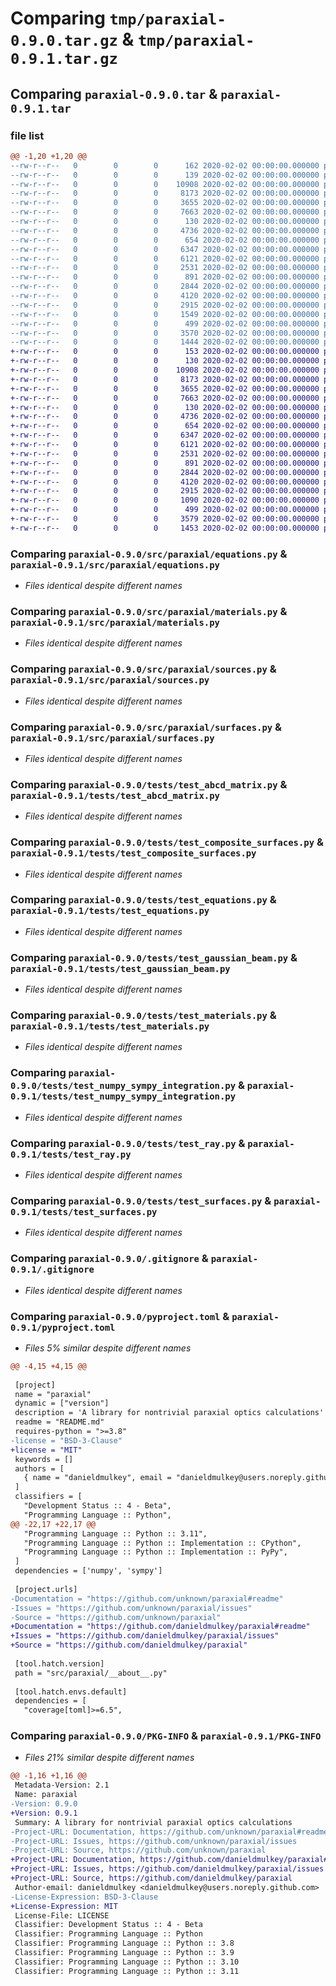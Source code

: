 # Comparing `tmp/paraxial-0.9.0.tar.gz` & `tmp/paraxial-0.9.1.tar.gz`

## Comparing `paraxial-0.9.0.tar` & `paraxial-0.9.1.tar`

### file list

```diff
@@ -1,20 +1,20 @@
--rw-r--r--   0        0        0      162 2020-02-02 00:00:00.000000 paraxial-0.9.0/src/paraxial/__about__.py
--rw-r--r--   0        0        0      139 2020-02-02 00:00:00.000000 paraxial-0.9.0/src/paraxial/__init__.py
--rw-r--r--   0        0        0    10908 2020-02-02 00:00:00.000000 paraxial-0.9.0/src/paraxial/equations.py
--rw-r--r--   0        0        0     8173 2020-02-02 00:00:00.000000 paraxial-0.9.0/src/paraxial/materials.py
--rw-r--r--   0        0        0     3655 2020-02-02 00:00:00.000000 paraxial-0.9.0/src/paraxial/sources.py
--rw-r--r--   0        0        0     7663 2020-02-02 00:00:00.000000 paraxial-0.9.0/src/paraxial/surfaces.py
--rw-r--r--   0        0        0      130 2020-02-02 00:00:00.000000 paraxial-0.9.0/tests/__init__.py
--rw-r--r--   0        0        0     4736 2020-02-02 00:00:00.000000 paraxial-0.9.0/tests/test_abcd_matrix.py
--rw-r--r--   0        0        0      654 2020-02-02 00:00:00.000000 paraxial-0.9.0/tests/test_composite_surfaces.py
--rw-r--r--   0        0        0     6347 2020-02-02 00:00:00.000000 paraxial-0.9.0/tests/test_equations.py
--rw-r--r--   0        0        0     6121 2020-02-02 00:00:00.000000 paraxial-0.9.0/tests/test_gaussian_beam.py
--rw-r--r--   0        0        0     2531 2020-02-02 00:00:00.000000 paraxial-0.9.0/tests/test_materials.py
--rw-r--r--   0        0        0      891 2020-02-02 00:00:00.000000 paraxial-0.9.0/tests/test_numpy_sympy_integration.py
--rw-r--r--   0        0        0     2844 2020-02-02 00:00:00.000000 paraxial-0.9.0/tests/test_ray.py
--rw-r--r--   0        0        0     4120 2020-02-02 00:00:00.000000 paraxial-0.9.0/tests/test_surfaces.py
--rw-r--r--   0        0        0     2915 2020-02-02 00:00:00.000000 paraxial-0.9.0/.gitignore
--rw-r--r--   0        0        0     1549 2020-02-02 00:00:00.000000 paraxial-0.9.0/LICENSE
--rw-r--r--   0        0        0      499 2020-02-02 00:00:00.000000 paraxial-0.9.0/README.md
--rw-r--r--   0        0        0     3570 2020-02-02 00:00:00.000000 paraxial-0.9.0/pyproject.toml
--rw-r--r--   0        0        0     1444 2020-02-02 00:00:00.000000 paraxial-0.9.0/PKG-INFO
+-rw-r--r--   0        0        0      153 2020-02-02 00:00:00.000000 paraxial-0.9.1/src/paraxial/__about__.py
+-rw-r--r--   0        0        0      130 2020-02-02 00:00:00.000000 paraxial-0.9.1/src/paraxial/__init__.py
+-rw-r--r--   0        0        0    10908 2020-02-02 00:00:00.000000 paraxial-0.9.1/src/paraxial/equations.py
+-rw-r--r--   0        0        0     8173 2020-02-02 00:00:00.000000 paraxial-0.9.1/src/paraxial/materials.py
+-rw-r--r--   0        0        0     3655 2020-02-02 00:00:00.000000 paraxial-0.9.1/src/paraxial/sources.py
+-rw-r--r--   0        0        0     7663 2020-02-02 00:00:00.000000 paraxial-0.9.1/src/paraxial/surfaces.py
+-rw-r--r--   0        0        0      130 2020-02-02 00:00:00.000000 paraxial-0.9.1/tests/__init__.py
+-rw-r--r--   0        0        0     4736 2020-02-02 00:00:00.000000 paraxial-0.9.1/tests/test_abcd_matrix.py
+-rw-r--r--   0        0        0      654 2020-02-02 00:00:00.000000 paraxial-0.9.1/tests/test_composite_surfaces.py
+-rw-r--r--   0        0        0     6347 2020-02-02 00:00:00.000000 paraxial-0.9.1/tests/test_equations.py
+-rw-r--r--   0        0        0     6121 2020-02-02 00:00:00.000000 paraxial-0.9.1/tests/test_gaussian_beam.py
+-rw-r--r--   0        0        0     2531 2020-02-02 00:00:00.000000 paraxial-0.9.1/tests/test_materials.py
+-rw-r--r--   0        0        0      891 2020-02-02 00:00:00.000000 paraxial-0.9.1/tests/test_numpy_sympy_integration.py
+-rw-r--r--   0        0        0     2844 2020-02-02 00:00:00.000000 paraxial-0.9.1/tests/test_ray.py
+-rw-r--r--   0        0        0     4120 2020-02-02 00:00:00.000000 paraxial-0.9.1/tests/test_surfaces.py
+-rw-r--r--   0        0        0     2915 2020-02-02 00:00:00.000000 paraxial-0.9.1/.gitignore
+-rw-r--r--   0        0        0     1090 2020-02-02 00:00:00.000000 paraxial-0.9.1/LICENSE
+-rw-r--r--   0        0        0      499 2020-02-02 00:00:00.000000 paraxial-0.9.1/README.md
+-rw-r--r--   0        0        0     3579 2020-02-02 00:00:00.000000 paraxial-0.9.1/pyproject.toml
+-rw-r--r--   0        0        0     1453 2020-02-02 00:00:00.000000 paraxial-0.9.1/PKG-INFO
```

### Comparing `paraxial-0.9.0/src/paraxial/equations.py` & `paraxial-0.9.1/src/paraxial/equations.py`

 * *Files identical despite different names*

### Comparing `paraxial-0.9.0/src/paraxial/materials.py` & `paraxial-0.9.1/src/paraxial/materials.py`

 * *Files identical despite different names*

### Comparing `paraxial-0.9.0/src/paraxial/sources.py` & `paraxial-0.9.1/src/paraxial/sources.py`

 * *Files identical despite different names*

### Comparing `paraxial-0.9.0/src/paraxial/surfaces.py` & `paraxial-0.9.1/src/paraxial/surfaces.py`

 * *Files identical despite different names*

### Comparing `paraxial-0.9.0/tests/test_abcd_matrix.py` & `paraxial-0.9.1/tests/test_abcd_matrix.py`

 * *Files identical despite different names*

### Comparing `paraxial-0.9.0/tests/test_composite_surfaces.py` & `paraxial-0.9.1/tests/test_composite_surfaces.py`

 * *Files identical despite different names*

### Comparing `paraxial-0.9.0/tests/test_equations.py` & `paraxial-0.9.1/tests/test_equations.py`

 * *Files identical despite different names*

### Comparing `paraxial-0.9.0/tests/test_gaussian_beam.py` & `paraxial-0.9.1/tests/test_gaussian_beam.py`

 * *Files identical despite different names*

### Comparing `paraxial-0.9.0/tests/test_materials.py` & `paraxial-0.9.1/tests/test_materials.py`

 * *Files identical despite different names*

### Comparing `paraxial-0.9.0/tests/test_numpy_sympy_integration.py` & `paraxial-0.9.1/tests/test_numpy_sympy_integration.py`

 * *Files identical despite different names*

### Comparing `paraxial-0.9.0/tests/test_ray.py` & `paraxial-0.9.1/tests/test_ray.py`

 * *Files identical despite different names*

### Comparing `paraxial-0.9.0/tests/test_surfaces.py` & `paraxial-0.9.1/tests/test_surfaces.py`

 * *Files identical despite different names*

### Comparing `paraxial-0.9.0/.gitignore` & `paraxial-0.9.1/.gitignore`

 * *Files identical despite different names*

### Comparing `paraxial-0.9.0/pyproject.toml` & `paraxial-0.9.1/pyproject.toml`

 * *Files 5% similar despite different names*

```diff
@@ -4,15 +4,15 @@
 
 [project]
 name = "paraxial"
 dynamic = ["version"]
 description = 'A library for nontrivial paraxial optics calculations'
 readme = "README.md"
 requires-python = ">=3.8"
-license = "BSD-3-Clause"
+license = "MIT"
 keywords = []
 authors = [
   { name = "danieldmulkey", email = "danieldmulkey@users.noreply.github.com" },
 ]
 classifiers = [
   "Development Status :: 4 - Beta",
   "Programming Language :: Python",
@@ -22,17 +22,17 @@
   "Programming Language :: Python :: 3.11",
   "Programming Language :: Python :: Implementation :: CPython",
   "Programming Language :: Python :: Implementation :: PyPy",
 ]
 dependencies = ['numpy', 'sympy']
 
 [project.urls]
-Documentation = "https://github.com/unknown/paraxial#readme"
-Issues = "https://github.com/unknown/paraxial/issues"
-Source = "https://github.com/unknown/paraxial"
+Documentation = "https://github.com/danieldmulkey/paraxial#readme"
+Issues = "https://github.com/danieldmulkey/paraxial/issues"
+Source = "https://github.com/danieldmulkey/paraxial"
 
 [tool.hatch.version]
 path = "src/paraxial/__about__.py"
 
 [tool.hatch.envs.default]
 dependencies = [
   "coverage[toml]>=6.5",
```

### Comparing `paraxial-0.9.0/PKG-INFO` & `paraxial-0.9.1/PKG-INFO`

 * *Files 21% similar despite different names*

```diff
@@ -1,16 +1,16 @@
 Metadata-Version: 2.1
 Name: paraxial
-Version: 0.9.0
+Version: 0.9.1
 Summary: A library for nontrivial paraxial optics calculations
-Project-URL: Documentation, https://github.com/unknown/paraxial#readme
-Project-URL: Issues, https://github.com/unknown/paraxial/issues
-Project-URL: Source, https://github.com/unknown/paraxial
+Project-URL: Documentation, https://github.com/danieldmulkey/paraxial#readme
+Project-URL: Issues, https://github.com/danieldmulkey/paraxial/issues
+Project-URL: Source, https://github.com/danieldmulkey/paraxial
 Author-email: danieldmulkey <danieldmulkey@users.noreply.github.com>
-License-Expression: BSD-3-Clause
+License-Expression: MIT
 License-File: LICENSE
 Classifier: Development Status :: 4 - Beta
 Classifier: Programming Language :: Python
 Classifier: Programming Language :: Python :: 3.8
 Classifier: Programming Language :: Python :: 3.9
 Classifier: Programming Language :: Python :: 3.10
 Classifier: Programming Language :: Python :: 3.11
```


